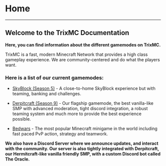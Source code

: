 # Home

---

## Welcome to the TrixMC Documentation

**Here, you can find information about the different gamemodes on TrixMC.**

TrixMC is a fast, modern Minecraft Network that provides a high class gameplay experience. We are community-centered and do what the players want.

### Here is a list of our current gamemodes:

- [SkyBlock (Season 5)](SkyBlock/ "SkyBlock") - A close-to-home SkyBlock experience but with teaming, banking and challenges.
  
- [Derpitcraft (Season 9)](Derpitcraft/ "Derpitcraft") - Our flagship gamemode, the best vanilla-like SMP with advanced moderation, tight discord integration, a robust teaming system and much more to provide the best experience possible.
  
- [Bedwars](Bedwars/ "Bedwars") - The most popular Minecraft minigame in the world including fast paced PvP action, strategy and teamwork.

**We also have a Discord Server where we announce updates, and interact with the community. Our server is also tightly integrated with Derpitcraft, our Hermitcraft-like vanilla friendly SMP, with a custom Discord bot called The Oracle.**

